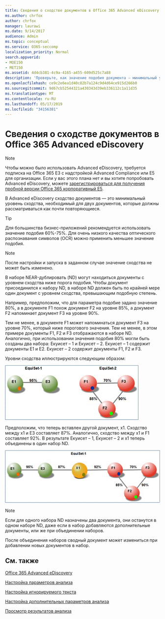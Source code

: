 ```yaml
---
title: Сведения о сходстве документов в Office 365 Advanced eDiscovery
ms.author: chrfox
author: chrfox
manager: laurawi
ms.date: 9/14/2017
audience: Admin
ms.topic: conceptual
ms.service: O365-seccomp
localization_priority: Normal
search.appverid:
- MOE150
- MET150
ms.assetid: 4d4cb381-4c9a-4165-a455-609d525c7a88
description: 'Проверьте, как значение подобия документа — минимальный уровень сходства для двух файлов, которые должны рассматриваться как почти повторяющиеся, работает в Office 365 Advanced eDiscovery. '
ms.openlocfilehash: ce9c2e6ea1d40c82b7a124c9d4d64ce915d266b0
ms.sourcegitcommit: 9d67cb52544321a430343d39eb336112c1a11d35
ms.translationtype: MT
ms.contentlocale: ru-RU
ms.lasthandoff: 05/17/2019
ms.locfileid: "34156381"
---
```

# <a name="understand-document-similarity-in-office-365-advanced-ediscovery"></a>Сведения о сходстве документов в Office 365 Advanced eDiscovery

> [!NOTE]
> Чтобы можно было использовать Advanced eDiscovery, требуется подписка на Office 365 E3 с надстройкой Advanced Compliance или E5 для организации. Если у вас этого плана нет и вы хотите попробовать Advanced eDiscovery, можете [зарегистрироваться для получения пробной версии Office 365 корпоративный E5](https://go.microsoft.com/fwlink/p/?LinkID=698279). 
  
В Advanced eDiscovery сходство документов — это минимальный уровень сходства, необходимый для двух документов, которые должны рассматриваться как почти повторяющиеся.
  
> [!TIP]
> Для большинства бизнес-приложений рекомендуется использовать значение подобия 60%-75%. Для очень низкого качества оптического распознавания символов (OCR) можно применить меньшее значение подобия. 
  
> [!NOTE]
> После настройки и запуска в заданном случае значение сходства не может быть изменено. 
  
В наборе NEAR-дублировать (ND) могут находиться документы с уровнем сходства ниже порога подобия. Чтобы документ присоединился к набору ND, в наборе ND должен быть по крайней мере один документ с уровнем сходства, превышающим подобную степень. 
  
Например, предположим, что для параметра подобие задано значение 80%, а в документе F1 похож документ F2 на уровне 85%, а документ F2 напоминает документ F3 на уровне 90%. 
  
Тем не менее, в документе F1 может напоминаться документ F3 на уровне 70%, который ниже порогового значения. Тем не менее, в этом примере документы F1, F2 и F3 отображаются в наборе ND. Аналогично, при использовании значения подобия 80% могли быть созданы два набора: Екуисет – 1 и Екуисет – 2. Екуисет – 1 содержит документы E1 и E2. Екуисет – 2 содержит документы F1, F2 и F3. 
  
Уровни сходства иллюстрируются следующим образом:
  
![Схожесть документов](media/3907ea7d-e28a-4027-8fc3-be090dd39144.gif)
  
Предположим, что теперь вставлен другой документ, x1. Сходство между x1 и E3 составляет 87%. Аналогично, сходство между x1 и F1 составляет 92%. В результате Екуисет – 1, Екуисет – 2 и x1 теперь объединены в один набор ND.
  
![Похожесть документов](media/d140d347-33d5-475a-af04-594a0f2ab13d.gif)
  
> [!NOTE]
> Если для одного набора ND назначены два документа, они останутся в одном наборе ND, даже если в набор добавляются дополнительные документы, или же при объединении наборов. 
  
После объединения наборов сводный документ может измениться при добавлении новых документов в набор. 
  
## <a name="see-also"></a>См. также

[Office 365 Advanced eDiscovery](office-365-advanced-ediscovery.md)
  
[Настройка параметров анализа](set-analyze-options-in-advanced-ediscovery.md)
  
[Настройка игнорируемого текста](set-ignore-text-in-advanced-ediscovery.md)
  
[Настройка дополнительных параметров анализа](set-analyze-advanced-settings-in-advanced-ediscovery.md)
  
[Просмотр результатов анализа](view-analyze-results-in-advanced-ediscovery.md)

